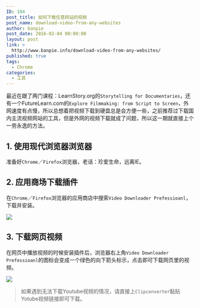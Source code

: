 ```yaml
---
ID: 194
post_title: 如何下载任意网站的视频
post_name: download-video-from-any-websites
author: banpie
post_date: 2016-02-04 00:00:00
layout: post
link: >
  http://www.banpie.info/download-video-from-any-websites/
published: true
tags:
  - Chrome
categories:
  - 工具
---
```

最近在跟了两门课程：LearnStory.org的`Storytelling for Documentaries`，还有一个FutureLearn.com的`Explore Filmmaking: from Script to Screen`，外网速度有点慢，所以总想着把视频下载到硬盘总是会方便一些，之前推荐过下载国内主流视频网站的工具，但是外网的视频下载就成了问题，所以这一期就直接上个一劳永逸的方法。

## 1\. 使用现代浏览器浏览器

准备好`Chrome`／`Firefox`浏览器，老话：珍爱生命，远离IE。

## 2\. 应用商场下载插件

在`Chrome`／`Firefox`浏览器的应用商店中搜索`Video Downloader Prefessioanl`，下载并安装。

![][1]

## 3\. 下载网页视频

在网页中播放视频的时候安装插件后，浏览器右上角`Video Downloader Prefessioanl`的图标会变成一个绿色的向下箭头标示，点击即可下载网页里的视频。

![][2]

> 如果遇到无法下载Youtube视频的情况，请直接上`Clipconverter`黏贴Yotube视频链接即可下载。

 [1]: http://www.banpie.info/wp-content/uploads/2018/11/chrome-store.jpeg
 [2]: http://www.banpie.info/wp-content/uploads/2018/11/download-video-from-any-websites/video-downloader.jpeg